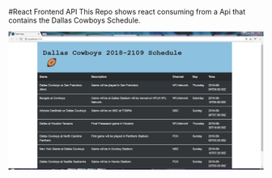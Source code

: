 #React Frontend API
This Repo shows react consuming from a Api that contains the Dallas Cowboys Schedule.

![Alt text](/dallascowboysnewpic.JPG?raw=true)
